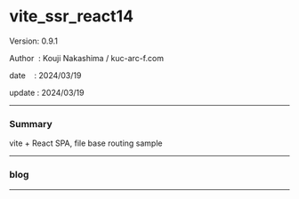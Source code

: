 ﻿# vite_ssr_react14

 Version: 0.9.1

 Author  : Kouji Nakashima / kuc-arc-f.com

 date    : 2024/03/19 

 update  : 2024/03/19

***
### Summary

vite + React SPA, file base routing sample

***
### blog 

***

